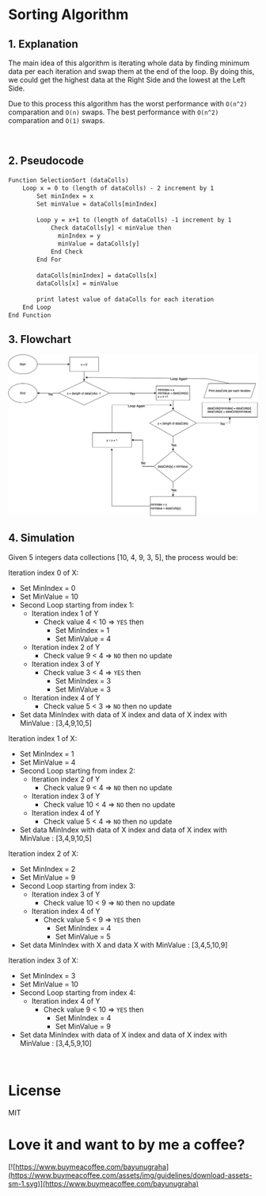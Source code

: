 # Sorting Algorithm

## 1. Explanation

The main idea of this algorithm is iterating whole data by finding minimum data per each iteration and swap them at the end of the loop. By doing this, we could get the highest data at the Right Side and the lowest at the Left Side.

Due to this process this algorithm has the worst performance with `O(n^2)` comparation and `O(n)` swaps. The best performance with `O(n^2)` comparation and `O(1)` swaps.

<br />

## 2. Pseudocode

```
Function SelectionSort (dataColls)
    Loop x = 0 to (length of dataColls) - 2 increment by 1
        Set minIndex = x
        Set minValue = dataColls[minIndex]

        Loop y = x+1 to (length of dataColls) -1 increment by 1
            Check dataColls[y] < minValue then
              minIndex = y
              minValue = dataColls[y]
            End Check
        End For

        dataColls[minIndex] = dataColls[x]
        dataColls[x] = minValue

        print latest value of dataColls for each iteration
    End Loop
End Function
```

## 3. Flowchart

![Flow Chart of InsertionSort](FlowChart.png)

## 4. Simulation

Given 5 integers data collections [10, 4, 9, 3, 5], the process would be:

Iteration index 0 of X:

- Set MinIndex = 0
- Set MinValue = 10
- Second Loop starting from index 1:
  - Iteration index 1 of Y
    - Check value 4 < 10 => `YES` then
      - Set MinIndex = 1
      - Set MinValue = 4
  - Iteration index 2 of Y
    - Check value 9 < 4 => `NO` then no update
  - Iteration index 3 of Y
    - Check value 3 < 4 => `YES` then
      - Set MinIndex = 3
      - Set MinValue = 3
  - Iteration index 4 of Y
    - Check value 5 < 3 => `NO` then no update
- Set data MinIndex with data of X index and data of X index with MinValue : [3,4,9,10,5]

Iteration index 1 of X:

- Set MinIndex = 1
- Set MinValue = 4
- Second Loop starting from index 2:
  - Iteration index 2 of Y
    - Check value 9 < 4 => `NO` then no update
  - Iteration index 3 of Y
    - Check value 10 < 4 => `NO` then no update
  - Iteration index 4 of Y
    - Check value 5 < 4 => `NO` then no update
- Set data MinIndex with data of X index and data of X index with MinValue : [3,4,9,10,5]

Iteration index 2 of X:

- Set MinIndex = 2
- Set MinValue = 9
- Second Loop starting from index 3:
  - Iteration index 3 of Y
    - Check value 10 < 9 => `NO` then no update
  - Iteration index 4 of Y
    - Check value 5 < 9 => `YES` then
      - Set MinIndex = 4
      - Set MinValue = 5
- Set data MinIndex with X and data X with MinValue : [3,4,5,10,9]

Iteration index 3 of X:

- Set MinIndex = 3
- Set MinValue = 10
- Second Loop starting from index 4:
  - Iteration index 4 of Y
    - Check value 9 < 10 => `YES` then
      - Set MinIndex = 4
      - Set MinValue = 9
- Set data MinIndex with data of X index and data of X index with MinValue : [3,4,5,9,10]

<br />

# License

MIT

# Love it and want to by me a coffee?

[![https://www.buymeacoffee.com/bayunugraha](https://www.buymeacoffee.com/assets/img/guidelines/download-assets-sm-1.svg)](https://www.buymeacoffee.com/bayunugraha)

